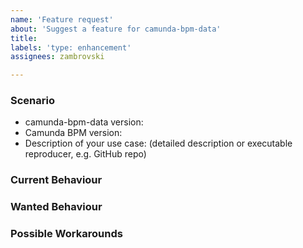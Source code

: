 ```yaml
---
name: 'Feature request'
about: 'Suggest a feature for camunda-bpm-data'
title:
labels: 'type: enhancement'
assignees: zambrovski

---
```


### Scenario

* camunda-bpm-data version:
* Camunda BPM version:
* Description of your use case: (detailed description or executable reproducer, e.g. GitHub repo)

### Current Behaviour

### Wanted Behaviour

### Possible Workarounds
